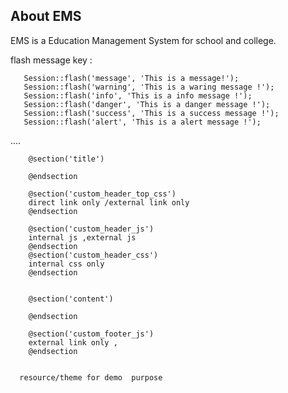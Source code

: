 
## About EMS

EMS is a Education Management System for school and college.

 
flash message key : 

       Session::flash('message', 'This is a message!');
       Session::flash('warning', 'This is a waring message !');
       Session::flash('info', 'This is a info message !');
       Session::flash('danger', 'This is a danger message !');
       Session::flash('success', 'This is a success message !');
       Session::flash('alert', 'This is a alert message !');
       
       
 

....



        
        @section('title')
        
        @endsection 
        
        @section('custom_header_top_css')
        direct link only /external link only
        @endsection 
        
        @section('custom_header_js')
        internal js ,external js
        @endsection 
        @section('custom_header_css')
        internal css only
        @endsection 
        
        
        @section('content')
                    
        @endsection 
        
        @section('custom_footer_js')
        external link only ,            
        @endsection 
 
 
      resource/theme for demo  purpose            
 